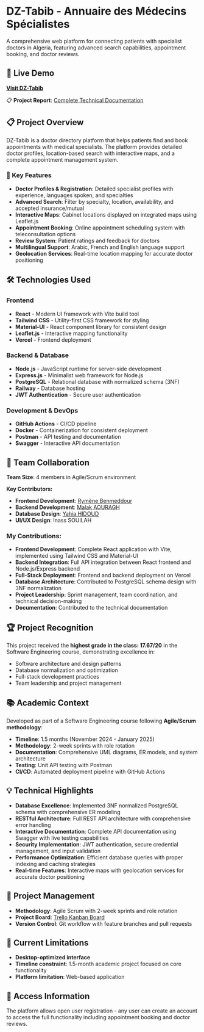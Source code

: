 # DZ-Tabib - Annuaire des Médecins Spécialistes

A comprehensive web platform for connecting patients with specialist doctors in Algeria, featuring advanced search capabilities, appointment booking, and doctor reviews.

## 🔗 Live Demo
**[Visit DZ-Tabib](https://dztabib.vercel.app/)**

📋 **Project Report**: [Complete Technical Documentation](https://lnkd.in/gB7JnhXr)

## 📋 Project Overview

DZ-Tabib is a doctor directory platform that helps patients find and book appointments with medical specialists. The platform provides detailed doctor profiles, location-based search with interactive maps, and a complete appointment management system.

### 🎯 Key Features

- **Doctor Profiles & Registration**: Detailed specialist profiles with experience, languages spoken, and specialties
- **Advanced Search**: Filter by specialty, location, availability, and accepted insurance/mutual
- **Interactive Maps**: Cabinet locations displayed on integrated maps using Leaflet.js
- **Appointment Booking**: Online appointment scheduling system with teleconsultation options
- **Review System**: Patient ratings and feedback for doctors
- **Multilingual Support**: Arabic, French and English language support
- **Geolocation Services**: Real-time location mapping for accurate doctor positioning

## 🛠️ Technologies Used

### Frontend
- **React** - Modern UI framework with Vite build tool
- **Tailwind CSS** - Utility-first CSS framework for styling
- **Material-UI** - React component library for consistent design
- **Leaflet.js** - Interactive mapping functionality
- **Vercel** - Frontend deployment

### Backend & Database
- **Node.js** - JavaScript runtime for server-side development
- **Express.js** - Minimalist web framework for Node.js
- **PostgreSQL** - Relational database with normalized schema (3NF)
- **Railway** - Database hosting
- **JWT Authentication** - Secure user authentication

### Development & DevOps
- **GitHub Actions** - CI/CD pipeline
- **Docker** - Containerization for consistent deployment
- **Postman** - API testing and documentation
- **Swagger** - Interactive API documentation

## 👥 Team Collaboration
**Team Size**: 4 members in Agile/Scrum environment

**Key Contributors:**
- **Frontend Development**: [Rymène Benmeddour](https://github.com/rymene7)
- **Backend Development**: [Malak AOURAGH](https://github.com/malakaouragh)  
- **Database Design**: [Yahia HIDOUD](https://github.com/HYahia2004)
- **UI/UX Design**: Inass SOUILAH

### My Contributions:
- **Frontend Development**: Complete React application with Vite, implemented using Tailwind CSS and Material-UI
- **Backend Integration**: Full API integration between React frontend and Node.js/Express backend
- **Full-Stack Deployment**: Frontend and backend deployment on Vercel
- **Database Architecture**: Contributed to PostgreSQL schema design with 3NF normalization
- **Project Leadership**: Sprint management, team coordination, and technical decision-making
- **Documentation**: Contributed to the technical documentation

## 🏆 Project Recognition

This project received the **highest grade in the class: 17.67/20** in the Software Engineering course, demonstrating excellence in:
- Software architecture and design patterns
- Database normalization and optimization
- Full-stack development practices
- Team leadership and project management

## 📚 Academic Context

Developed as part of a Software Engineering course following **Agile/Scrum methodology**:
- **Timeline**: 1.5 months (November 2024 - January 2025)
- **Methodology**: 2-week sprints with role rotation
- **Documentation**: Comprehensive UML diagrams, ER models, and system architecture
- **Testing**: Unit API testing with Postman
- **CI/CD**: Automated deployment pipeline with GitHub Actions

## 💡 Technical Highlights

- **Database Excellence**: Implemented 3NF normalized PostgreSQL schema with comprehensive ER modeling
- **RESTful Architecture**: Full REST API architecture with comprehensive error handling
- **Interactive Documentation**: Complete API documentation using Swagger with live testing capabilities
- **Security Implementation**: JWT authentication, secure credential management, and input validation
- **Performance Optimization**: Efficient database queries with proper indexing and caching strategies
- **Real-time Features**: Interactive maps with geolocation services for accurate doctor positioning

## 🎨 Project Management

- **Methodology**: Agile Scrum with 2-week sprints and role rotation
- **Project Board**: [Trello Kanban Board](https://trello.com/invite/b/67313e3ca36e90550e0fb21b/ATTIdf85d0153e3a4ef4206bc4dbfb074ee6A1CF446A/tabib-dz)
- **Version Control**: Git workflow with feature branches and pull requests

## 📱 Current Limitations

- **Desktop-optimized interface**
- **Timeline constraint**: 1.5-month academic project focused on core functionality
- **Platform limitation**: Web-based application

## 🔐 Access Information

The platform allows open user registration - any user can create an account to access the full functionality including appointment booking and doctor reviews.
